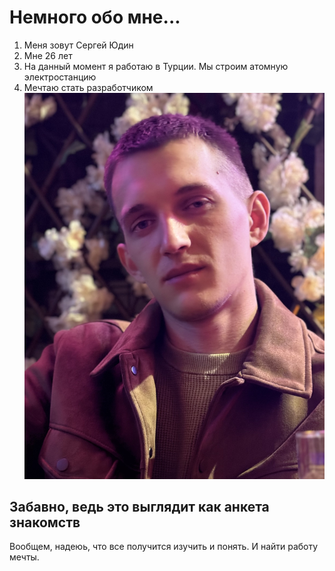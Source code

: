 # Немного обо мне...
1. Меня зовут Сергей Юдин 
2. Мне 26 лет
3. На данный момент я работаю в Турции. Мы строим атомную электростанцию
4. Мечтаю стать разработчиком
![alt text](images/IMG_1597.jpeg)
## Забавно, ведь это выглядит как анкета знакомств 
Вообщем, надеюь, что все получится изучить и понять. И найти работу мечты. 